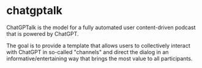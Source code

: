 # chatgptalk

ChatGPTalk is the model for a fully automated user content-driven podcast that is powered by ChatGPT.

The goal is to provide a template that allows users to collectively interact with ChatGPT in so-called "channels" and direct the dialog in an informative/entertaining way that brings the most value to all participants.
